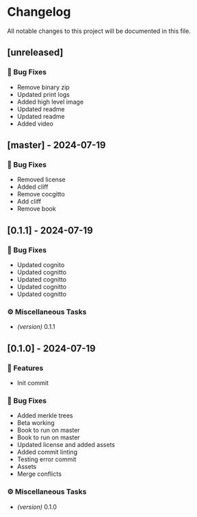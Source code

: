 # Changelog

All notable changes to this project will be documented in this file.

## [unreleased]

### 🐛 Bug Fixes

- Remove binary zip
- Updated print logs
- Added high level image
- Updated readme
- Updated readme
- Added video

## [master] - 2024-07-19

### 🐛 Bug Fixes

- Removed license
- Added cliff
- Remove cocgitto
- Add cliff
- Remove book

## [0.1.1] - 2024-07-19

### 🐛 Bug Fixes

- Updated cognito
- Updated cognitto
- Updated cognitto
- Updated cognitto
- Updated cognitto

### ⚙️ Miscellaneous Tasks

- *(version)* 0.1.1

## [0.1.0] - 2024-07-19

### 🚀 Features

- Init commit

### 🐛 Bug Fixes

- Added merkle trees
- Beta working
- Book to run on master
- Book to run on master
- Updated license and added assets
- Added commit linting
- Testing error commit
- Assets
- Merge conflicts

### ⚙️ Miscellaneous Tasks

- *(version)* 0.1.0

<!-- generated by git-cliff -->
